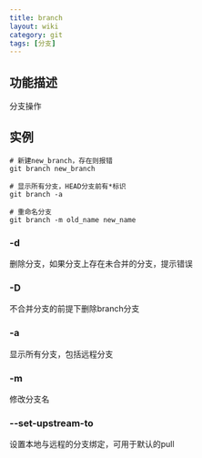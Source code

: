 ```yaml
---
title: branch
layout: wiki
category: git
tags: [分支]
---
```


## 功能描述

分支操作

## 实例

```shell
# 新建new_branch，存在则报错
git branch new_branch

# 显示所有分支，HEAD分支前有*标识
git branch -a

# 重命名分支
git branch -m old_name new_name
```

### -d

删除分支，如果分支上存在未合并的分支，提示错误

### -D

不合并分支的前提下删除branch分支

### -a

显示所有分支，包括远程分支

### -m

修改分支名

### --set-upstream-to

设置本地与远程的分支绑定，可用于默认的pull
